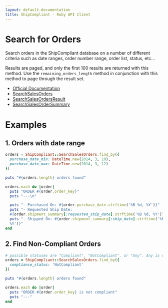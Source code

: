 ```yaml
---
layout: default-documentation
title: ShipCompliant - Ruby API Client
---
```


# Search for Orders

Search orders in the ShipCompliant database on a number of different
criteria such as date ranges, order number range, order list, status, etc...

Results are paged, and only the first 100 results are returned with this method.
Use the `remaining_orders_length` method in conjunction with this method to
page through the result set.

- [Official Documentation][official_docs]
- [SearchSalesOrders][search_sales_orders_class]
- [SearchSalesOrdersResult][search_sales_orders_result_class]
- [SearchSalesOrderSummary][search_sales_order_summary_class]


# Examples

## 1. Orders with date range
```ruby
orders = ShipCompliant::SearchSalesOrders.find_by({
  purchase_date_min: DateTime.new(2014, 3, 10),
  purchase_date_max: DateTime.new(2014, 3, 12)
})

puts "#{orders.length} orders found"

orders.each do |order|
  puts "ORDER #{order.order_key}"
  puts "---\n"

  puts "- Purchased On: #{order.purchase_date.strftime('%B %d, %Y')}"
  puts "- Requested Ship Date:
  #{order.shipment_summary[:requested_ship_date].strftime('%B %d, %Y')}"
  puts "- Shipped On: #{order.shipment_summary[:ship_date].strftime('%B %d,
  %Y')}"
end
```

## 2. Find Non-Compliant Orders

```ruby
# possible statuses are "Compliant", "NotCompliant", or "Any". Any is default.
orders = ShipCompliant::SearchSalesOrders.find_by({
  compliance_status: 'NotCompliant'
})

puts "#{orders.length} orders found"

orders.each do |order|
  puts "ORDER #{order.order_key} is not compliant"
  puts "---"
end
```

[official_docs]: https://shipcompliant.desk.com/customer/portal/articles/1456007-api-searchsalesorders-?b_id=2759
[search_sales_orders_class]: ../rdoc/classes/ShipCompliant/SearchSalesOrders.html
[search_sales_orders_result_class]: ../rdoc/classes/ShipCompliant/SearchSalesOrdersResult.html
[search_sales_order_summary_class]: ../rdoc/classes/ShipCompliant/SearchSalesOrderSummary.html
